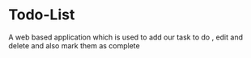 # Todo-List
A  web based application which is used to add our  task  to do , edit and delete and also mark them as complete
